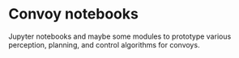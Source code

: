 # Convoy notebooks

Jupyter notebooks and maybe some modules to prototype various perception, 
planning, and control algorithms for convoys.
